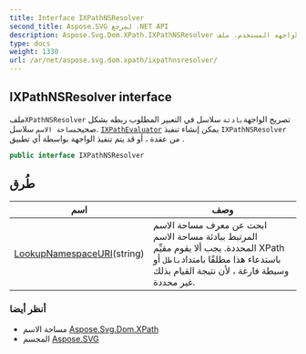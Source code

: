 ```yaml
---
title: Interface IXPathNSResolver
second_title: Aspose.SVG لمرجع .NET API
description: Aspose.Svg.Dom.XPath.IXPathNSResolver واجهه المستخدم. ملفXPathNSResolver تصريح الواجهةبادئة سلاسل في التعبير المطلوب ربطه بشكل صحيحمساحة الاسم سلاسل. IXPathEvaluator يمكن إنشاء تنفيذ IXPathNSResolver من عقدة  أو قد يتم تنفيذ الواجهة بواسطة أي تطبيق .
type: docs
weight: 1330
url: /ar/net/aspose.svg.dom.xpath/ixpathnsresolver/
---
```

## IXPathNSResolver interface

ملف`XPathNSResolver` تصريح الواجهة`بادئة` سلاسل في التعبير المطلوب ربطه بشكل صحيح`مساحة الاسم` سلاسل. [`IXPathEvaluator`](../ixpathevaluator/) يمكن إنشاء تنفيذ `IXPathNSResolver` من عقدة ، أو قد يتم تنفيذ الواجهة بواسطة أي تطبيق .

```csharp
public interface IXPathNSResolver
```

## طُرق

| اسم | وصف |
| --- | --- |
| [LookupNamespaceURI](../../aspose.svg.dom.xpath/ixpathnsresolver/lookupnamespaceuri/)(string) | ابحث عن معرف مساحة الاسم المرتبط ببادئة مساحة الاسم المحددة. يجب ألا يقوم مقيِّم XPath باستدعاء هذا مطلقًا بامتداد`باطل` أو وسيطة فارغة ، لأن نتيجة القيام بذلك غير محددة. |

### أنظر أيضا

* مساحة الاسم [Aspose.Svg.Dom.XPath](../../aspose.svg.dom.xpath/)
* المجسم [Aspose.SVG](../../)



